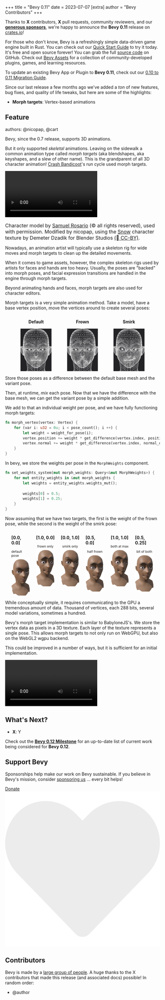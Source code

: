 +++
title = "Bevy 0.11"
date = 2023-07-07
[extra]
author = "Bevy Contributors"
+++

Thanks to **X** contributors, **X** pull requests, community reviewers, and our [**generous sponsors**](/community/donate), we're happy to announce the **Bevy 0.11** release on [crates.io](https://crates.io/crates/bevy)!

For those who don't know, Bevy is a refreshingly simple data-driven game engine built in Rust. You can check out our [Quick Start Guide](/learn/book/getting-started/) to try it today. It's free and open source forever! You can grab the full [source code](https://github.com/bevyengine/bevy) on GitHub. Check out [Bevy Assets](https://bevyengine.org/assets) for a collection of community-developed plugins, games, and learning resources.

To update an existing Bevy App or Plugin to **Bevy 0.11**, check out our [0.10 to 0.11 Migration Guide](/learn/migration-guides/0.10-0.11/).

Since our last release a few months ago we've added a _ton_ of new features, bug fixes, and quality of life tweaks, but here are some of the highlights:

<!-- more -->

* **Morph targets**: Vertex-based animations

## Feature

<div class="release-feature-authors">authors: @nicopap, @cart</div>

Bevy, since the 0.7 release, supports 3D animations.

But it only supported _skeletal_ animations. Leaving on the sidewalk a common
animation type called _morph targets_ (aka blendshapes, aka keyshapes, and a slew
of other name). This is the grandparent of all 3D character animation!
[Crash Bandicoot]'s run cycle used morph targets.

<video controls><source src="morph_targets_video.mp4" type="video/mp4"/></video>
<div style="font-size: 1.0rem" class="release-feature-authors">Character model by <a href="https://www.artstation.com/zambrah">Samuel Rosario</a> (© all rights reserved), used with permission. Modified by nicopap, using the <a href="https://studio.blender.org/characters/snow/v2/">Snow</a> character texture by Demeter Dzadik for Blender Studios <a href="https://creativecommons.org/licenses/by/4.0/">(🅯 CC-BY)</a>.
</div>
<!-- The previous paragraph requires the <a href> tags, since zola doesn't
process markdown markup within tags -->

Nowadays, an animation artist will typically use a skeleton rig for wide
moves and morph targets to clean up the detailed movements.

When it comes to game assets, however, the complex skeleton rigs used by
artists for faces and hands are too heavy. Usually, the poses are
"backed" into morph poses, and facial expression transitions are handled
in the engine through morph targets.

Beyond animating hands and faces, morph targets are also used for character
editors.

Morph targets is a very simple animation method. Take a model, have a base
vertex position, move the vertices around to create several poses:

<div style="flex-direction:row;display:flex;justify-content:space-evenly">
<div style="display:flex;flex-direction:column;align-items:center;width:20%"><p><b>Default</b></p><img alt="A wireframe rendering of a character's face with a neutral expression" src="default-pose-bw.png"></div>
<div style="display:flex;flex-direction:column;align-items:center;width:20%"><p><b>Frown</b></p><img alt="Wireframe rendering of a frowning character" src="frown-pose-bw.png"></div>
<div style="display:flex;flex-direction:column;align-items:center;width:20%"><p><b>Smirk</b></p><img alt="Wireframe rendering of a smirking character" src="smirk-pose-bw.png"></div>
</div>

Store those poses as a difference between the default base mesh and the variant
pose.

Then, at runtime, _mix_ each pose. Now that we have the difference with the
base mesh, we can get the variant pose by a simple addition.

We add to that an individual weight per pose, and we have fully functioning
morph targets:

```rust
fn morph_vertex(vertex: Vertex) {
    for (var i: u32 = 0u; i < pose_count(); i ++) {
        let weight = weight_for_pose(i);
        vertex.position += weight * get_difference(vertex.index, position_offset, i);
        vertex.normal += weight * get_difference(vertex.index, normal_offset, i);
    }
}
```

In bevy, we store the weights per pose in the `MorphWeights` component.

```rust
fn set_weights_system(mut morph_weights: Query<&mut MorphWeights>) {
    for mut entity_weights in &mut morph_weights {
        let weights = entity_weights.weights_mut();

        weights[0] = 0.5;
        weights[1] = 0.25;
    }
}
```

Now assuming that we have two targets, the first is the weight of the frown
pose, while the second is the weight of the smirk pose:

<div style="flex-direction:row;display:flex;justify-content:space-evenly">
<div style="display:flex;flex-direction:column;align-items:center;width:12%">
  <p><b>[0.0, 0.0]</b></p>
  <p style="margin:0;font-size:75%">default pose</p>
  <img alt="Neutral face expression" src="morph_target_default-0.png">
</div>
<div style="display:flex;flex-direction:column;align-items:center;width:12%">
  <p><b>[1.0, 0.0]</b></p>
  <p style="margin:0;font-size:75%">frown only</p>
  <img alt="Frowning" src="morph_target_frown-0.png">
</div>
<div style="display:flex;flex-direction:column;align-items:center;width:12%">
  <p><b>[0.0, 1.0]</b></p>
  <p style="margin:0;font-size:75%">smirk only</p>
  <img alt="Smirking" src="morph_target_smirk.png">
</div>
<div style="display:flex;flex-direction:column;align-items:center;width:12%">
  <p><b>[0.5, 0.0]</b></p>
  <p style="margin:0;font-size:75%">half frown</p>
  <img alt="Slightly frowning" src="morph_target_frown-half-0.png">
</div>
<div style="display:flex;flex-direction:column;align-items:center;width:12%">
  <p><b>[1.0, 1.0]</b></p>
  <p style="margin:0;font-size:75%">both at max</p>
  <img alt="Making faces" src="morph_target_both-0.png">
</div>
<div style="display:flex;flex-direction:column;align-items:center;width:12%">
  <p><b>[0.5, 0.25]</b></p>
  <p style="margin:0;font-size:75%">bit of both</p>
  <img alt="Slightly frowning/smirking" src="morph_target_smirk-quarter-frown-half-0.png">
</div>
</div>

While conceptually simple, it requires communicating to the GPU a tremendous
amount of data. Thousand of vertices, each 288 bits, several model variations,
sometimes a hundred.

Bevy's morph target implementation is similar to BabyloneJS's. We store the
vertex data as pixels in a 3D texture. Each layer of the texture represents a
single pose. This allows morph targets to not only run on WebGPU, but also on the
WebGL2 wgpu backend.

This could be improved in a number of ways, but it is sufficient for an
initial implementation.

<video controls><source src="morph_target_smirk.mp4" type="video/mp4"/></video>

[Crash Bandicoot]: https://en.wikipedia.org/wiki/Crash_Bandicoot_(video_game)#Gameplay

## <a name="what-s-next"></a>What's Next?

* **X**: Y

Check out the [**Bevy 0.12 Milestone**](https://github.com/bevyengine/bevy/milestone/14) for an up-to-date list of current work being considered for **Bevy 0.12**.

## Support Bevy

Sponsorships help make our work on Bevy sustainable. If you believe in Bevy's mission, consider [sponsoring us](/community/donate) ... every bit helps!

<a class="button button--pink header__cta" href="/community/donate">Donate <img class="button__icon" src="/assets/heart.svg" alt="heart icon"></a>

## Contributors

Bevy is made by a [large group of people](/community/people/). A huge thanks to the X contributors that made this release (and associated docs) possible! In random order:

* @author
